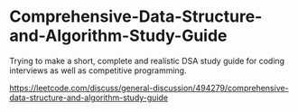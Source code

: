 # Comprehensive-Data-Structure-and-Algorithm-Study-Guide
Trying to make a short, complete and realistic DSA study guide for coding interviews as well as competitive programming.

https://leetcode.com/discuss/general-discussion/494279/comprehensive-data-structure-and-algorithm-study-guide